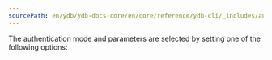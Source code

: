 ```yaml
---
sourcePath: en/ydb/ydb-docs-core/en/core/reference/ydb-cli/_includes/auth/options_header.md
---
```

The authentication mode and parameters are selected by setting one of the following options:

